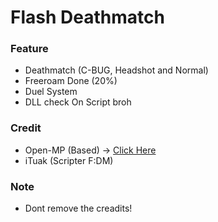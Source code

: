 # Flash Deathmatch

### Feature
- Deathmatch (C-BUG, Headshot and Normal)
- Freeroam Done (20%) 
- Duel System
- DLL check On Script broh
  
### Credit
- Open-MP (Based) -> [Click Here](https://open.mp)
- iTuak (Scripter F:DM)

### Note
- Dont remove the creadits!
